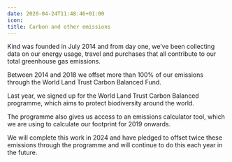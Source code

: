 ```yaml
---
date: 2020-04-24T11:48:46+01:00
icon:
title: Carbon and other emissions
---
```


<p>Kind was founded in July 2014 and from day one, we’ve been collecting data on our energy usage, travel and purchases that all contribute to our total greenhouse gas emissions.</p>
<p>Between 2014 and 2018 we offset more than 100% of our emissions through the World Land Trust Carbon Balanced Fund.</p>
<p>Last year, we signed up for the World Land Trust Carbon Balanced programme, which aims to protect biodiversity around the world.</p>
<p>The programme also gives us access to an emissions calculator tool, which we are using to calculate our footprint for 2019 onwards.</p>
<p>We will complete this work in 2024 and have pledged to offset twice these emissions through the programme and will continue to do this each year in the future.</p>
